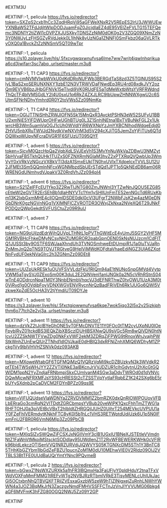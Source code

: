#EXTM3U

#EXTINF:-1, pelicula
https://fvs.io/redirector?token=SXZqS2cxb1hCc3ZqdHRqVi95aGFWeXNxR2V5REpES2lrU3JWWUEwYXNBaW52TFdJdjltWlpDODJuamFqZ0JicjdIaEZ4dE95VElZeFVLTG15TEFQemc3NDN1Y2tiZWl1cDVPZXJUSXkyTDNSZzNjM0dOK0g2V3ZGQ09XNmZzN3Y0NWJyLzFHSGZyRVdJekk0L1lhNk8vUzNGa1ZNNFI0SmFkbz06aGVLRTkyOXQ0a1BvckZtZzNNSmV5QT09wTpr



#EXTINF:-1, pelicula 
https://s10.zplayer.live/hls/,5fxcvgwqxwnufvsa6lme7ww7wrjt4jqwlnhqrjkuaa6cd3jwifarr3sc7abq,.urlset/master.m3u8


#EXTINF:-1, T1 CAP3
https://fvs.io/redirector?token=cmNVMVIwbWVkU0dKdDRoNUFWb3BERGdTaS8zd3Z5TGlNUS95S2lyL1BaS2xoSERUNXNXY1lzbE12N3VTRWVDaFNwdEp3RU4rd08xdkJVY2ozQm9EVVB6bzJHbGFNVk15eTIvdi9VK0RUdFE5aTdMeWxtbWtsYVRFRWdndThQcTF4blVMSGdLY2I4U0sxU1p6RkZ4ZXJLRC9IbUpwZHNNWXgwU2c6SUtmSFNrNDhyYmhrd0R0Y2toVWs5Zz09NmKp


#EXTINF:-1, T1 CAP4
https://fvs.io/redirector?token=OGlJTTNiSHhZRWJlOFN5Sk15MnQxR3AvcktPSHN3eW52SUFyU1BBU2xmNjE5YlFDWUprOHFwUGhBTUg0L3Z1SnhINEtna1BxTVBuNkFGL2x1UkwrcHB3Wm5uamVqOGJ1cUh0WVdIYjR6WXNpYzJmYXBCNlhodWdqeEdjd0ZHVU5nbXRuTWVJd2NydkVwNXVhM3d5V294cXJiTG5JemZoYjFiTUs6QTdOQWxoWUpyNFcraDVGR1F6SFUzUT095QYF


#EXTINF:-1, advent 5
https://fvs.io/redirector?token=SjcvM0QzcHpQa2VqbXdLSVJEeVh1S3MvYnNuWkVaZDBwU3NMZyt5bHVvaFB5TkhQUHk1TUZxS0FZNXRmNGlaM3hvZ2xPTXRqQVQwbUp3WmVyY0xVRkVzNGczVXBkVTI3dzA1SmxEUklTN0hxUVIxTXdpelcxTVVLSU12U2JFMEt3Sm5QQmlnNFcxWGNMbzdSbUErSTdQd1JPT1o5QkNEdDB6am06RWRENGdUNmhydVJpakV3Z0RrdVhJZz094pI4

#EXTINF:-1, advent 6
https://fvs.io/redirector?token=S21ZelFFcEU1Yko3Z2RwTlJNTG80ZmJNWnl3YTZwNnJQOU5EZG85cEtleWl2eGVTR2ErSEhBb1dIaHNYVTc1Ym1ySHllUnFmTE52enNGcTd6RUxKbm13K2lxbGxmMHE4cllOQmlDSDE0dkI0cVl3UFgrT2NWbFJsK2w4azM0eDNGbDNrK0gzNGVnNGg1VXlMNFlCZVROTDR3OWxjZkNxa2NVeXQ6T29JNkFPODQzQWpGekdtSVFUSCtuZz09R9uU


#EXTINF:-1, advent 7



#EXTINF:-1, T1 CAP8
https://fvs.io/redirector?token=NG9oUjlzdEdrWjhQUVpLTHNtL1pPVThGWitEcE4yUmJ5SGY2VHF5MGM1RVBHcFhkeDMyNCsyNHZUMGROR2pabGpnOEN0SkNsNUJzcm1CdFlTQ1JUSSt3by9OSTF6SWJaaXhndUh3TVNOSmhweEtDUmpiR1J1a0luTVJaRnZnMmJnQ2pTNS9TOVJTRGtyeG9HelViMWdKOFdtaVhaeEdiNGZ3UlA6ZXptNnFvdUF0ekNVaGIrc2h3ZGNmZz09DEt8


#EXTINF:-1, T1 CAP9
https://fvs.io/redirector?token=UUZpUkRESk1uOUVFSVVLdzFkU1RIQm94aE1tNUNoSnpGMVd4VytpVWM5aTgySVJ0ZExoSm00K3duL2E2QjNVenl1anlJNGk0a2N5cVRhRStnS04wTnE4ODdrcnNpaTM0Y3NnbENmbVhqcVJ3dEFNRThwZ0tvOWU1UzA3M0t0VjRyd1g0OVdjbFoyVDNXWGVENVRycnNrQzBadFRjVEh6Rk1JUGo6QWI5VzkweXpZdE5OcHA3V2tjYmdiUT09DYJe


#EXTINF:-1, advent 10
https://s3.zplayer.live/hls/,5fxctgiowwnufvsa6kqe7wok5jqo32l5x2v25jzkjphthm6o77tch2e2vj3a,.urlset/master.m3u8


#EXTINF:-1, advent 11
https://fvs.io/redirector?token=dzVkZ2tJclBYeGhONE5vT0FMcDNVTE11Y0FOc0tTM2cyUXpNU0lOeFpyblRyZ01tckdBS3lEQkZibXBSczlDUHlBSXNwQU9sVGc5Rm8wQlVDN0htNlcvU2ZZSkNWTFVwZDg0NkFxVWF2ekM3ZDRqZjFPWG9tRnoxWnJvajhPWStkWnhZUnEwQlUrZTNhd1dlOVJkajE0dHBIQ3dxRFNiZnhXMlQ6WDhyM1ZPckg1Vy9lblVHVHZSNVk0dz093AKB


#EXTINF:-1, advent 12
https://fvs.io/redirector?token=MXoweWtabGF6TGFMQjMzQ1VQRzVqMi9kcDZBUzkyN3k3WVdkR2ptTEt4TW5sWHJYY2ZZVTI0NkE3alBKcnJrVVJDZUR1clhGdytnU2hXcGtGQWlDM1ppN2YyZndjaFRNbmpjSkxCUmlvanM4SGw3aDdvTWROd0d1dVNVcDQwMjcwNFRXMFJsYS93cHRESSt2cTZSSTVqYytIaFRqbEZ1K242SXg6bE5rbUYySXdnb2pCaDVCM2FDYnBPZz09qs9E

#EXTINF:-1, advent 13
https://fvs.io/redirector?token=VjFUQUdseVlaWDNYa2ZRVDVMM1Z2bmRZK0dxQnRIOWlPOUovVFBLbERraGo3cmRqN2VITDdtZGRCbmpsYVBub20veWlPK1QxcFhhTmZTWG1aRHFTOHJ0a3piVEtBcVBxT2hIbldtZHRGQjlJUHZ0UjhrT254MEVkcUVPUU1aY0FZeFhIVERmdytKNkhFTC8yK0l5b1hLc1VHS3RETWptdUdiUzk6U1p5N0lFemFnU2FBR0R6VmN6Mlp3Zz09PbCB


#EXTINF:-1, pelicula
https://fvs.io/redirector?token=MXlqSlZvSWQwZjFCSXJxNGlIVmY3clB1UGxIU1BNeXJSTEtIeVVmdnNtZ1FaWnVtMkpiMStscktSODdlay95UWdIenZ1T2RvWFBEWERKWHk0cVFlRk96bldLekczOTlSenVVQ1NRZURVdjJiQWVYS05KTGNXcDM5STh1Y3BnTC85THhKbGZYbm1IbGdZeFBZU1pucnZoM1M0dU10MEhwVlE0V2RIdz09OlJ2VTBLS3BtTFE0UUdBaUQrYmtYNnc9PQvmeB


#EXTINF:-1, pelicula 2
https://fvs.io/redirector?token=bGwxZ1NsWXZURXk5a1hFR3lBQmxHa3FaUFIyY0pldHduY2tnaTFxVWdVOXFqMmFMMG1tREFvWTg2NVBJRzRTbmlVRkE3TisyMENLcUhIUkJacGl5OCtxbnNhQTBVQXFTRjlZVEsxaGxzbW5zeW9hTlZINjgxejZuRnhLNWhYWWN4a3JOZ3BqMkJrN3ZaczgvNmdFMHVSSFFCTnJzVnJIYVVUMG06bkg4aGF6MVFmK3hFZG80OGQ2NWJ5Zz09Y2GP


#EXTINF




